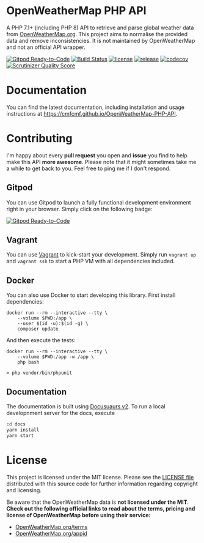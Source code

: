 OpenWeatherMap PHP API
======================

A PHP 7.1+ (including PHP 8) API to retrieve and parse global weather data from
[OpenWeatherMap.org](http://www.OpenWeatherMap.org).
This project aims to normalise the provided data and remove inconsistencies.
It is not maintained by OpenWeatherMap and not an official API wrapper.

[![Gitpod Ready-to-Code](https://img.shields.io/badge/Gitpod-Ready--to--Code-blue?logo=gitpod)](https://gitpod.io/#https://github.com/cmfcmf/OpenWeatherMap-PHP-API)
[![Build Status](https://github.com/cmfcmf/OpenWeatherMap-PHP-API/actions/workflows/main.yml/badge.svg)](https://github.com/cmfcmf/OpenWeatherMap-PHP-API/actions/workflows/main.yml)
[![license](https://img.shields.io/github/license/cmfcmf/OpenWeatherMap-PHP-Api.svg)](https://github.com/cmfcmf/OpenWeatherMap-PHP-Api/blob/master/LICENSE)
[![release](https://img.shields.io/github/release/cmfcmf/OpenWeatherMap-PHP-Api.svg)](https://github.com/cmfcmf/OpenWeatherMap-PHP-Api/releases)
[![codecov](https://codecov.io/gh/cmfcmf/OpenWeatherMap-PHP-Api/branch/master/graph/badge.svg)](https://codecov.io/gh/cmfcmf/OpenWeatherMap-PHP-Api)
[![Scrutinizer Quality Score](https://scrutinizer-ci.com/g/cmfcmf/OpenWeatherMap-PHP-Api/badges/quality-score.png?s=f31ca08aa8896416cf162403d34362f0a5da0966)](https://scrutinizer-ci.com/g/cmfcmf/OpenWeatherMap-PHP-Api/)

Documentation
=============

You can find the latest documentation, including installation and usage instructions at https://cmfcmf.github.io/OpenWeatherMap-PHP-API.

Contributing
============
I'm happy about every **pull request** you open and **issue** you find to help make this API **more awesome**. Please note that it might sometimes take me a while to get back to you. Feel free to ping me if I don't respond.

## Gitpod

You can use Gitpod to launch a fully functional development environment right in your browser. Simply click on the following badge:

[![Gitpod Ready-to-Code](https://img.shields.io/badge/Gitpod-Ready--to--Code-blue?logo=gitpod)](https://gitpod.io/#https://github.com/cmfcmf/OpenWeatherMap-PHP-API)

## Vagrant

You can use [Vagrant](https://vagrantup.com) to kick-start your development.
Simply run `vagrant up` and `vagrant ssh` to start a PHP VM with all
dependencies included.

## Docker

You can also use Docker to start developing this library. First install dependencies:

    docker run --rm --interactive --tty \
        --volume $PWD:/app \
        --user $(id -u):$(id -g) \
        composer update

And then execute the tests:

    docker run --rm --interactive --tty \
        --volume $PWD:/app -w /app \
        php bash

    > php vendor/bin/phpunit

## Documentation

The documentation is built using [Docusuaurs v2](https://v2.docusaurus.io/).
To run a local developnment server for the docs, execute

```bash
cd docs
yarn install
yarn start
```

License
=======

This project is licensed under the MIT license.
Please see the [LICENSE file](https://github.com/Cmfcmf/OpenWeatherMap-PHP-Api/blob/master/LICENSE)
distributed with this source code for further information regarding copyright and licensing.

Be aware that the OpenWeatherMap data is **not licensed under the MIT**.
**Check out the following official links to read about the terms, pricing and license of OpenWeatherMap before using their service:**

- [OpenWeatherMap.org/terms](http://OpenWeatherMap.org/terms)
- [OpenWeatherMap.org/appid](http://OpenWeatherMap.org/appid)
